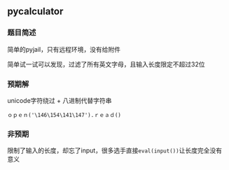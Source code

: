 ## pycalculator

### 题目简述

简单的pyjail，只有远程环境，没有给附件

简单试一试可以发现，过滤了所有英文字母，且输入长度限定不超过32位

### 预期解

unicode字符绕过 + 八进制代替字符串

`ｏｐｅｎ('\146\154\141\147').ｒｅａｄ()`

### 非预期

限制了输入的长度，却忘了input，很多选手直接`eval(input())`让长度完全没有意义
